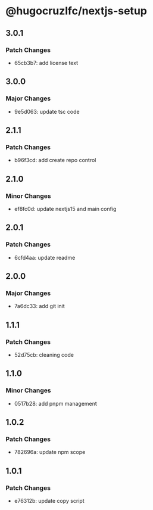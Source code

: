 # @hugocruzlfc/nextjs-setup

## 3.0.1

### Patch Changes

- 65cb3b7: add license text

## 3.0.0

### Major Changes

- 9e5d063: update tsc code

## 2.1.1

### Patch Changes

- b96f3cd: add create repo control

## 2.1.0

### Minor Changes

- ef8fc0d: update nextjs15 and main config

## 2.0.1

### Patch Changes

- 6cfd4aa: update readme

## 2.0.0

### Major Changes

- 7a6dc33: add git init

## 1.1.1

### Patch Changes

- 52d75cb: cleaning code

## 1.1.0

### Minor Changes

- 0517b28: add pnpm management

## 1.0.2

### Patch Changes

- 782696a: update npm scope

## 1.0.1

### Patch Changes

- e76312b: update copy script
